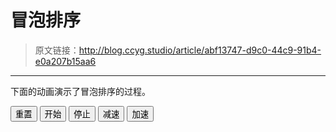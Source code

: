 # 冒泡排序

[annotation]: <id> (abf13747-d9c0-44c9-91b4-e0a207b15aa6)
[annotation]: <status> (public)
[annotation]: <create_time> (2019-04-22 16:20:56)
[annotation]: <category> (计算机科学)
[annotation]: <tags> (数据结构)

> 原文链接：<http://blog.ccyg.studio/article/abf13747-d9c0-44c9-91b4-e0a207b15aa6>

---

下面的动画演示了冒泡排序的过程。

<div class="ui segments">
    <div class="ui segment" id="content"></div>
    <div class='ui segment'>
        <button class='ui primary reset button'>重置</button>
        <button class='ui green start button'>开始</button>
        <button class='ui red stop button'>停止</button>
        <button class='ui teal speed down button'>减速</button>
        <button class='ui pink speed up button'>加速</button>
    </div>
</div>

<div>
    <link href="https://cdn.jsdelivr.net/npm/semantic-ui@2.4.2/dist/semantic.min.css" rel="stylesheet">
    <script src="https://cdn.jsdelivr.net/npm/jquery@3.4.0/dist/jquery.min.js"></script>
    <script src="https://cdn.jsdelivr.net/npm/p5@0.8.0/lib/p5.min.js"></script>
    <script src="sort.js"></script>
</div>

<script>
    $(document).ready(function () {
        sketch.algorithm = async function (array, start, end) {
            console.log('start algorithm');
            for (let i = start; i < end; i++) {
                sketch.activate = [start, end - 1 - i];
                for (let j = start + 1; j < end - i; j++) {
                    if (!sketch.running) {
                        return;
                    }
                    let first = j - 1;
                    let second = j;

                    if (await sketch.compare(array, first, second))
                        continue;
                    await sketch.swap(array, first, second);
                }
            }
        };
    });
</script>